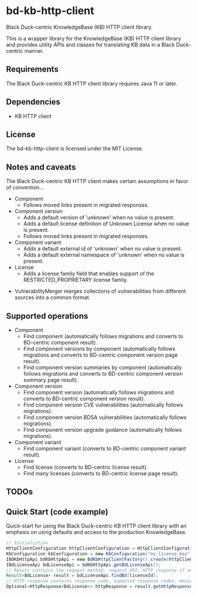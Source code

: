 # bd-kb-http-client

Black Duck-centric KnowledgeBase (KB) HTTP client library.

This is a wrapper library for the KnowledgeBase (KB) HTTP client library and provides 
utility APIs and classes for translating KB data in a Black Duck-centric manner. 

## Requirements

The Black Duck-centric KB HTTP client library requires Java 11 or later.

## Dependencies

* KB HTTP client

## License

The bd-kb-http-client is licensed under the MIT License.

## Notes and caveats

The Black Duck-centric KB HTTP client makes certain assumptions in favor of convention...

+ Component
   - Follows moved links present in migrated responses.
+ Component version
   - Adds a default version of 'unknown' when no value is present.
   - Adds a default license definition of Unknown License when no value is present.
   - Follows moved links present in migrated responses.
+ Component variant
   - Adds a default external id of 'unknown' when no value is present.
   - Adds a default external namespace of 'unknown' when no value is present.
+ License
   - Adds a license family field that enables support of the RESTRICTED_PROPRIETARY license family.
   
* VulnerabilityMerger merges collections of vulnerabilities from different sources into a common format.
   
## Supported operations

+ Component
   - Find component (automatically follows migrations and converts to BD-centric component result).
   - Find component versions by component (automatically follows migrations and converts to BD-centric component version page result).
   - Find component version summaries by component (automatically follows migrations and converts to BD-centric component version summary page result).
+ Component version
   - Find component version (automatically follows migrations and converts to BD-centric component version result).
   - Find component version CVE vulnerabilities (automatically follows migrations).
   - Find component version BDSA vulnerabilities (automatically follows migrations).
   - Find component version upgrade guidance (automatically follows migrations).
+ Component variant
   - Find component variant (converts to BD-centric component variant result).
+ License
   - Find license (converts to BD-centric license result).  
   - Find many licenses (converts to BD-centric license page result). 
   
## TODOs   

## Quick Start (code example)

Quick-start for using the Black Duck-centric KB HTTP client library with an emphasis on using defaults and access to the production KnowledgeBase.  

```java
// Initializtion
HttpClientConfiguration httpClientConfiguration = HttpClientConfigurationBuilder.create().userAgent("MyApplication/1.0").build();
KbConfiguration kbConfiguration = new KbConfiguration("my_license_key");
IBdKbHttpApi bdKbHttpApi = new BdKbHttpClientFactory().create(httpClientConfiguration, kbConfiguration);
IBdLicenseApi bdLicenseApi = bdKbHttpApi.getBdLicenseApi();
// Result contains the request method, request URI, HTTP response if available, and exception cause if available.
Result<BdLicense> result = bdLicenseApi.findBd(licenseId);
// HTTP response contains response code, expected response codes, message body if available, and migration metadata if available.
Optional<HttpResponse<BdLicense>> httpResponse = result.getHttpResponse();
```
